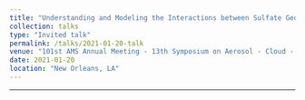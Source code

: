 ```yaml
---
title: "Understanding and Modeling the Interactions between Sulfate Geoengineering and Clouds"
collection: talks
type: "Invited talk"
permalink: /talks/2021-01-20-talk
venue: "101st AMS Annual Meeting - 13th Symposium on Aerosol - Cloud - Climate Interactions"
date: 2021-01-20
location: "New Orleans, LA"
---
```



---